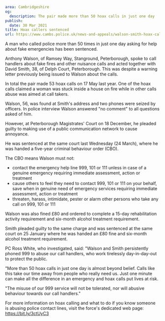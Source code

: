 ```yaml
area: Cambridgeshire
og:
  description: The pair made more than 50 hoax calls in just one day
publish:
  date: 30 Mar 2021
title: Hoax callers sentenced
url: https://www.cambs.police.uk/news-and-appeals/walson-smith-hoax-callers-sentenced
```

A man who called police more than 50 times in just one day asking for help about fake emergencies has been sentenced.

Anthony Walson, of Ramsey Way, Stanground, Peterborough, spoke to call handlers about fake fires and other nuisance calls and acted together with David Smith, 38, of Delph Court, Peterborough. This was despite a warning letter previously being issued to Walson about the calls.

In total the pair made 53 hoax calls on 17 May last year. One of the hoax calls claimed a woman was stuck inside a house on fire while in other calls abuse was aimed at call takers.

Walson, 56, was found at Smith's address and two phones were seized by officers. In police interview Walson answered "no comment" to all questions asked of him.

However, at Peterborough Magistrates' Court on 18 December, he pleaded guilty to making use of a public communication network to cause annoyance.

He was sentenced at the same court last Wednesday (24 March), where he was handed a five-year criminal behaviour order (CBO).

The CBO means Walson must not:

 * contact the emergency help line 999, 101 or 111 unless in case of a genuine emergency requiring immediate assessment, action or treatment
 * cause others to feel they need to contact 999, 101 or 111 on your behalf, save when in genuine need of emergency services requiring immediate assessment, action or treatment
 * threaten, harass, intimidate, pester or alarm other persons who take any call on 999, 101 or 111

Walson was also fined £80 and ordered to complete a 15-day rehabilitation activity requirement and six-month alcohol treatment requirement.

Smith pleaded guilty to the same charge and was sentenced at the same court on 25 January where he was handed an £80 fine and six-month alcohol treatment requirement.

PC Ross White, who investigated, said: "Walson and Smith persistently phoned 999 to abuse our call handlers, who work tirelessly day-in-day-out to protect the public.

"More than 50 hoax calls in just one day is almost beyond belief. Calls like this take our time away from people who really need us. Just one minute can make all the difference in an emergency and hoax calls put lives at risk.

"The misuse of our 999 service will not be tolerated, nor will abusive behaviour towards our call handlers."

For more information on hoax calling and what to do if you know someone is abusing police contact lines, visit the force's dedicated web page: https://bit.ly/3ctUyC3
